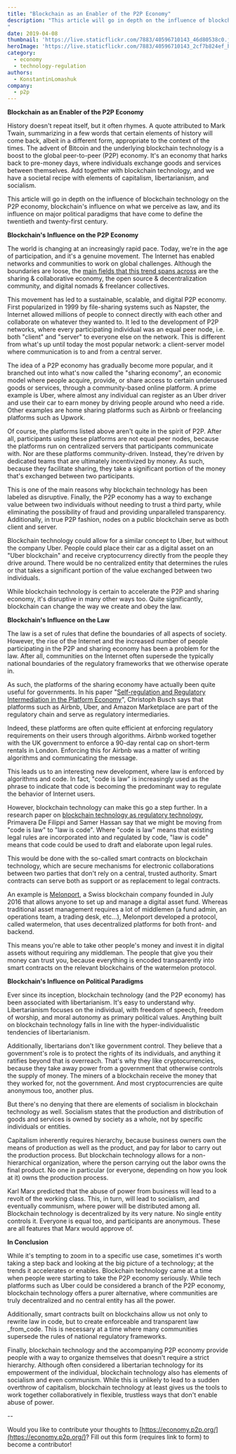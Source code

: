 ```yaml
---
title: "Blockchain as an Enabler of the P2P Economy"
description: "This article will go in depth on the influence of blockchain technology on the P2P economy, blockchain’s influence on what we perceive as law, and its influence on major political paradigms that have come to define the twentieth and twenty-first century.
"
date: 2019-04-08
thumbnail: 'https://live.staticflickr.com/7883/40596710143_46d80538c0.jpg'
heroImage: 'https://live.staticflickr.com/7883/40596710143_2cf7b824ef_h.jpg'
category:
  - economy 
  - technology-regulation
authors: 
  - KonstantinLomashuk
company: 
  - p2p
---
```

**Blockchain as an Enabler of the P2P Economy**

History doesn&#39;t repeat itself, but it often rhymes. A quote attributed to Mark Twain, summarizing in a few words that certain elements of history will come back, albeit in a different form, appropriate to the context of the times. The advent of Bitcoin and the underlying blockchain technology is a boost to the global peer-to-peer (P2P) economy. It&#39;s an economy that harks back to pre-money days, where individuals exchange goods and services between themselves. Add together with blockchain technology, and we have a societal recipe with elements of capitalism, libertarianism, and socialism.

This article will go in depth on the influence of blockchain technology on the P2P economy, blockchain&#39;s influence on what we perceive as law, and its influence on major political paradigms that have come to define the twentieth and twenty-first century.

**Blockchain&#39;s Influence on the P2P Economy**

The world is changing at an increasingly rapid pace. Today, we&#39;re in the age of participation, and it&#39;s a genuine movement. The Internet has enabled networks and communities to work on global challenges. Although the boundaries are loose, the [main fields that this trend spans across](https://blog.p2pfoundation.net/better-work-together-reflections-from-a-nascent-movement/2019/03/05) are the sharing &amp; collaborative economy, the open source &amp; decentralization community, and digital nomads &amp; freelancer collectives.

This movement has led to a sustainable, scalable, and digital P2P economy. First popularized in 1999 by file-sharing systems such as Napster, the Internet allowed millions of people to connect directly with each other and collaborate on whatever they wanted to. It led to the development of P2P networks, where every participating individual was an equal peer node, i.e. both &quot;client&quot; and &quot;server&quot; to everyone else on the network. This is different from what&#39;s up until today the most popular network: a client-server model where communication is to and from a central server.

The idea of a P2P economy has gradually become more popular, and it branched out into what&#39;s now called the &quot;sharing economy&quot;, an economic model where people acquire, provide, or share access to certain underused goods or services, through a community-based online platform. A prime example is Uber, where almost any individual can register as an Uber driver and use their car to earn money by driving people around who need a ride. Other examples are home sharing platforms such as Airbnb or freelancing platforms such as Upwork.

Of course, the platforms listed above aren&#39;t quite in the spirit of P2P. After all, participants using these platforms are not equal peer nodes, because the platforms run on centralized servers that participants communicate with. Nor are these platforms community-driven. Instead, they&#39;re driven by dedicated teams that are ultimately incentivized by money. As such, because they facilitate sharing, they take a significant portion of the money that&#39;s exchanged between two participants.

This is one of the main reasons why blockchain technology has been labeled as disruptive. Finally, the P2P economy has a way to exchange value between two individuals without needing to trust a third party, while eliminating the possibility of fraud and providing unparalleled transparency. Additionally, in true P2P fashion, nodes on a public blockchain serve as both client and server.

Blockchain technology could allow for a similar concept to Uber, but without the company Uber. People could place their car as a digital asset on an &quot;Uber blockchain&quot; and receive cryptocurrency directly from the people they drive around. There would be no centralized entity that determines the rules or that takes a significant portion of the value exchanged between two individuals.

While blockchain technology is certain to accelerate the P2P and sharing economy, it&#39;s disruptive in many other ways too. Quite significantly, blockchain can change the way we create and obey the law.

**Blockchain&#39;s Influence on the Law**

The law is a set of rules that define the boundaries of all aspects of society. However, the rise of the Internet and the increased number of people participating in the P2P and sharing economy has been a problem for the law. After all, communities on the Internet often supersede the typically national boundaries of the regulatory frameworks that we otherwise operate in.

As such, the platforms of the sharing economy have actually been quite useful for governments. In his paper &quot;[Self-regulation and Regulatory Intermediation in the Platform Economy](https://blog.p2pfoundation.net/self-regulation-and-regulatory-intermediation-in-the-platform-economy/2019/03/15)&quot;, Christoph Busch says that platforms such as Airbnb, Uber, and Amazon Marketplace are part of the regulatory chain and serve as regulatory intermediaries.

Indeed, these platforms are often quite efficient at enforcing regulatory requirements on their users through algorithms. Airbnb worked together with the UK government to enforce a 90-day rental cap on short-term rentals in London. Enforcing this for Airbnb was a matter of writing algorithms and communicating the message.

This leads us to an interesting new development, where law is enforced by algorithms and code. In fact, &quot;code is law&quot; is increasingly used as the phrase to indicate that code is becoming the predominant way to regulate the behavior of Internet users.

However, blockchain technology can make this go a step further. In a research paper on [blockchain technology as regulatory technology](https://arxiv.org/abs/1801.02507), Primavera De Filippi and Samer Hassan say that we might be moving from &quot;code is law&quot; to &quot;law is code&quot;. Where &quot;code is law&quot; means that existing legal rules are incorporated into and regulated by code, &quot;law is code&quot; means that code could be used to draft and elaborate upon legal rules.

This would be done with the so-called smart contracts on blockchain technology, which are secure mechanisms for electronic collaborations between two parties that don&#39;t rely on a central, trusted authority. Smart contracts can serve both as support or as replacement to legal contracts.

An example is [Melonport](https://melonport.com/), a Swiss blockchain company founded in July 2016 that allows anyone to set up and manage a digital asset fund. Whereas traditional asset management requires a lot of middlemen (a fund admin, an operations team, a trading desk, etc…), Melonport developed a protocol, called watermelon, that uses decentralized platforms for both front- and backend.

This means you&#39;re able to take other people&#39;s money and invest it in digital assets without requiring any middleman. The people that give you their money can trust you, because everything is encoded transparently into smart contracts on the relevant blockchains of the watermelon protocol.

**Blockchain&#39;s Influence on Political Paradigms**

Ever since its inception, blockchain technology (and the P2P economy) has been associated with libertarianism. It&#39;s easy to understand why. Libertarianism focuses on the individual, with freedom of speech, freedom of worship, and moral autonomy as primary political values. Anything built on blockchain technology falls in line with the hyper-individualistic tendencies of libertarianism.

Additionally, libertarians don&#39;t like government control. They believe that a government&#39;s role is to protect the rights of its individuals, and anything it ratifies beyond that is overreach. That&#39;s why they like cryptocurrencies, because they take away power from a government that otherwise controls the supply of money. The miners of a blockchain receive the money that they worked for, not the government. And most cryptocurrencies are quite anonymous too, another plus.

But there&#39;s no denying that there are elements of socialism in blockchain technology as well. Socialism states that the production and distribution of goods and services is owned by society as a whole, not by specific individuals or entities.

Capitalism inherently requires hierarchy, because business owners own the means of production as well as the product, and pay for labor to carry out the production process. But blockchain technology allows for a non-hierarchical organization, where the person carrying out the labor owns the final product. No one in particular (or everyone, depending on how you look at it) owns the production process.

Karl Marx predicted that the abuse of power from business will lead to a revolt of the working class. This, in turn, will lead to socialism, and eventually communism, where power will be distributed among all. Blockchain technology is decentralized by its very nature. No single entity controls it. Everyone is equal too, and participants are anonymous. These are all features that Marx would approve of.

**In Conclusion**

While it&#39;s tempting to zoom in to a specific use case, sometimes it&#39;s worth taking a step back and looking at the big picture of a technology; at the trends it accelerates or enables. Blockchain technology came at a time when people were starting to take the P2P economy seriously. While tech platforms such as Uber could be considered a branch of the P2P economy, blockchain technology offers a purer alternative, where communities are truly decentralized and no central entity has all the power.

Additionally, smart contracts built on blockchains allow us not only to rewrite law in code, but to create enforceable and transparent law _from_code. This is necessary at a time where many communities supersede the rules of national regulatory frameworks.

Finally, blockchain technology and the accompanying P2P economy provide people with a way to organize themselves that doesn&#39;t require a strict hierarchy. Although often considered a libertarian technology for its empowerment of the individual, blockchain technology also has elements of socialism and even communism. While this is unlikely to lead to a sudden overthrow of capitalism, blockchain technology at least gives us the tools to work together collaboratively in flexible, trustless ways that don&#39;t enable abuse of power.

--

Would you like to contribute your thoughts to [https://economy.p2p.org/](https://economy.p2p.org/)? Fill out this form (requires link to form) to become a contributor!
